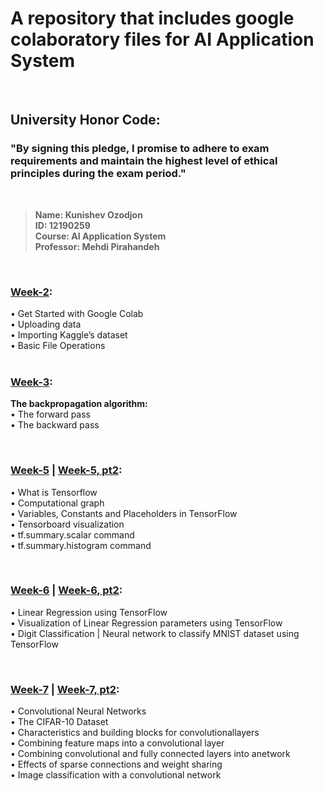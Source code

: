 # A repository that includes google colaboratory files for AI Application System

<br/>

## University Honor Code:

### "By signing this pledge, I promise to adhere to exam requirements and maintain the highest level of ethical principles during the exam period."
<br/>

>**Name: Kunishev Ozodjon**<br/>
>**ID: 12190259**<br/>
>**Course: AI Application System**<br/>
>**Professor: Mehdi Pirahandeh**<br/>

<br/>

### [Week-2](Week2_12190259.ipynb): <br/>
• Get Started with Google Colab<br/>
• Uploading data<br/>
• Importing Kaggle’s dataset<br/>
• Basic File Operations<br/>
<br/>

### [Week-3](Week5_1_12190259.ipynb): <br/>
**The backpropagation algorithm:<br/>**
• The forward pass<br/>
• The backward pass<br/>

<br/>

### [Week-5](Week5_2_12190259.ipynb) | [Week-5, pt2](Week5_3_12190259.ipynb): <br/>
• What is Tensorflow<br/>
• Computational graph<br/>
• Variables, Constants and Placeholders in TensorFlow<br/>
• Tensorboard visualization<br/>
• tf.summary.scalar command<br/>
• tf.summary.histogram command<br/>

<br/>

### [Week-6](Week6_12190259.ipynb) | [Week-6, pt2](Week6_12190259_session2.ipynb): <br/>
• Linear Regression using TensorFlow<br/>
• Visualization of Linear Regression parameters using TensorFlow<br/>
• Digit Classification | Neural network to classify MNIST dataset using TensorFlow<br/>

<br/>

### [Week-7](Week7_1_12190259.ipynb) | [Week-7, pt2](Week7_2_12190259.ipynb): <br/>
• Convolutional Neural Networks<br/>
• The CIFAR-10 Dataset<br/>
• Characteristics and building blocks for convolutionallayers<br/>
• Combining feature maps into a convolutional layer<br/>
• Combining convolutional and fully connected layers into anetwork<br/>
• Effects of sparse connections and weight sharing<br/>
• Image classification with a convolutional network<br/>
<br/>
